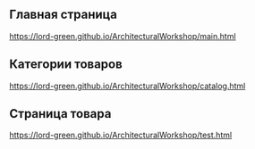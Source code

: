 ## Главная страница
https://lord-green.github.io/ArchitecturalWorkshop/main.html

## Категории товаров
https://lord-green.github.io/ArchitecturalWorkshop/catalog.html

## Страница товара
https://lord-green.github.io/ArchitecturalWorkshop/test.html
